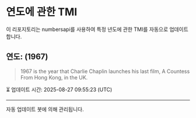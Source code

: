 
# 연도에 관한 TMI

이 리포지토리는 numbersapi를 사용하여 특정 년도에 관한 TMI를 자동으로 업데이트합니다.

## 연도: (1967)
> 1967 is the year that Charlie Chaplin launches his last film, A Countess From Hong Kong, in the UK.

⏳ 업데이트 시간: 2025-08-27 09:55:23 (UTC)

---
자동 업데이트 봇에 의해 관리됩니다.
